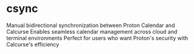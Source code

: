 # csync

Manual bidirectional synchronization between Proton Calendar and Calcurse
Enables seamless calendar management across cloud and terminal environments
Perfect for users who want Proton's security with Calcurse's efficiency